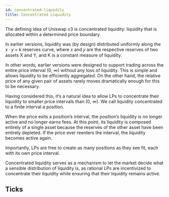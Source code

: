 ```yaml
---
id: concentrated-liquidity
title: Concentrated Liquidity
---
```

The defining idea of Uniswap v3 is concentrated liquidity: liquidity that is allocated within a determined price boundary.

In earlier versions, liquidity was (by design) distributed uniformly along the 𝑥 · 𝑦 = k reserves curve, where 𝑥 and 𝑦 are the respective reserves of two assets X and Y, and K is a constant measure of liquidity. 

In other words, earlier versions were designed to support trading across the entire price interval (0, ∞) without any loss of liquidity. This is simple and allows liquidity to be efficiently aggregated. On the other hand, the relative price of any given pair of assets rarely moves dramatically enough for this to be necessary.


Having considered this, it’s a natural idea to allow LPs to concentrate their liquidity to smaller price intervals than (0, ∞). We call liquidity concentrated to a finite interval a position. 

When the price exits a position’s interval, the position’s liquidity is no longer active and no longer earns fees. At this point, its liquidity is composed entirely of a single asset because the reserves of the other asset have been entirely depleted. If the price ever reenters the interval, the liquidity becomes active again.

Importantly, LPs are free to create as many positions as they see fit, each with its own price interval.

 Concentrated liquidity serves as a mechanism to let the market decide what a sensible distribution of liquidity is, as rational LPs are incentivized to concentrate their liquidity while ensuring that their liquidity remains active.

 ## Ticks

 